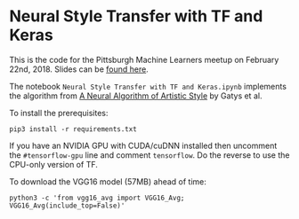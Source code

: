 # Neural Style Transfer with TF and Keras

This is the code for the Pittsburgh Machine Learners meetup on February 22nd, 2018. Slides can be [found here](https://docs.google.com/presentation/d/19xrly-qpLYVkOc0SsGgHA2908z5fzeiFndGaBm6llyo/edit?usp=sharing).

The notebook `Neural Style Transfer with TF and Keras.ipynb` implements the algorithm from [A Neural Algorithm of Artistic Style](https://arxiv.org/abs/1508.06576) by Gatys et al.

To install the prerequisites:

`pip3 install -r requirements.txt`

If you have an NVIDIA GPU with CUDA/cuDNN installed then uncomment the `#tensorflow-gpu` line and comment `tensorflow`. Do the reverse to use the CPU-only version of TF.

To download the VGG16 model (57MB) ahead of time:

`python3 -c 'from vgg16_avg import VGG16_Avg; VGG16_Avg(include_top=False)'`
